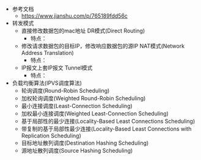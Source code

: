 - 参考文档
	- https://www.jianshu.com/p/765189fdd56c
- 转发模式
	- 直接修改数据包的mac地址 DR模式(Direct Routing)
		- 特点：
	- 修改请求数据包的目标IP，修改响应数据包的源IP NAT模式(Network Address Translation)
		- 特点：
	- IP报文上套IP报文  Tunnel模式
		- 特点：
- 负载均衡算法(IPVS调度算法)
	- 轮询调度(Round-Robin Scheduling)
	- 加权轮询调度(Weighted Round-Robin Scheduling)
	- 最小连接调度(Least-Connection Scheduling)
	- 加权最小连接调度(Weighted Least-Connection Scheduling)
	- 基于局部性的最少连接(Locality-Based Least Connections Scheduling)
	- 带复制的基于局部性最少连接(Locality-Based Least Connections with Replication Scheduling)
	- 目标地址散列调度(Destination Hashing Scheduling)
	- 源地址散列调度(Source Hashing Scheduling)